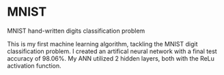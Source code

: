 # MNIST
MNIST hand-written digits classification problem

This is my first machine learning algorithm, tackling the MNIST digit classification problem.
I created an artifical neural network with a final test accuracy of 98.06%. My ANN utilized 2 hidden layers, both with the ReLu activation function.
